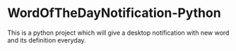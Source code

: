 # WordOfTheDayNotification-Python
This is a python project which will give a desktop notification with new word and its definition everyday.
